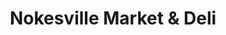 ---
title: "Nokesville Market & Deli"
url: /nokesville/nokesville-market-and-deli/
shop: convenience
---